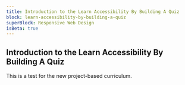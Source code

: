 ```yaml
---
title: Introduction to the Learn Accessibility By Building A Quiz
block: learn-accessibility-by-building-a-quiz
superBlock: Responsive Web Design
isBeta: true
---
```


## Introduction to the Learn Accessibility By Building A Quiz

This is a test for the new project-based curriculum.
